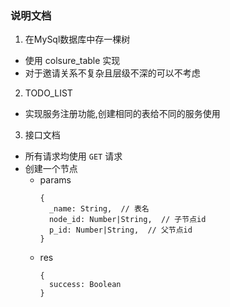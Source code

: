 ### 说明文档
1. 在MySql数据库中存一棵树
  * 使用 colsure_table 实现
  * 对于邀请关系不复杂且层级不深的可以不考虑

2. TODO_LIST
  * 实现服务注册功能,创建相同的表给不同的服务使用

3. 接口文档
  * 所有请求均使用 `GET` 请求
  * 创建一个节点
    * params
      ```
      {
        _name: String,  // 表名
        node_id: Number|String,  // 子节点id
        p_id: Number|String,  // 父节点id
      }
      ```
    * res
      ```
      {
        success: Boolean
      }
      ```